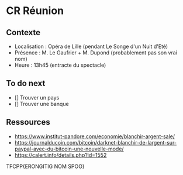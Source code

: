 # CR Réunion

## Contexte

- Localisation : Opéra de Lille (pendant Le Songe d'un Nuit d'Eté)
- Présence : M. Le Gaufrier + M. Dupond (probablement pas son vrai nom)
- Heure : 13h45 (entracte du spectacle)

## To do next
- [] Trouver un pays
- [] Trouver une banque

## Ressources

- https://www.institut-pandore.com/economie/blanchir-argent-sale/
- https://journalducoin.com/bitcoin/darknet-blanchir-de-largent-sur-paypal-avec-du-bitcoin-une-nouvelle-mode/
- https://calert.info/details.php?id=1552


TFCPP{ERONGITIG NOM SPOO}
